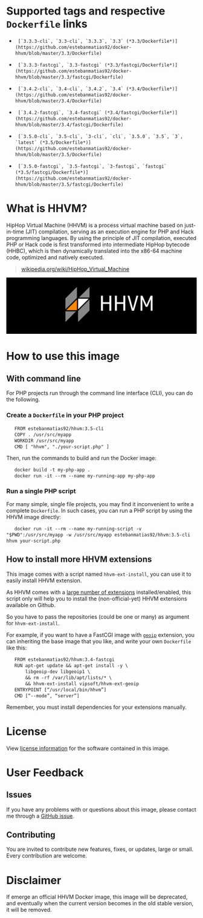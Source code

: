 # Supported tags and respective `Dockerfile` links

-      [`3.3.3-cli`, `3.3-cli`, `3.3.3`, `3.3` (*3.3/Dockerfile*)](https://github.com/estebanmatias92/docker-hhvm/blob/master/3.3/Dockerfile)
-      [`3.3.3-fastcgi`, `3.3-fastcgi` (*3.3/fastcgi/Dockerfile*)](https://github.com/estebanmatias92/docker-hhvm/blob/master/3.3/fastcgi/Dockerfile)
-      [`3.4.2-cli`, `3.4-cli`, `3.4.2`, `3.4` (*3.4/Dockerfile*)](https://github.com/estebanmatias92/docker-hhvm/blob/master/3.4/Dockerfile)
-      [`3.4.2-fastcgi`, `3.4-fastcgi` (*3.4/fastcgi/Dockerfile*)](https://github.com/estebanmatias92/docker-hhvm/blob/master/3.4/fastcgi/Dockerfile)
-      [`3.5.0-cli`, `3.5-cli`, `3-cli`, `cli`, `3.5.0`, `3.5`, `3`, `latest` (*3.5/Dockerfile*)](https://github.com/estebanmatias92/docker-hhvm/blob/master/3.5/Dockerfile)
-      [`3.5.0-fastcgi`, `3.5-fastcgi`, `3-fastcgi`, `fastcgi` (*3.5/fastcgi/Dockerfile*)](https://github.com/estebanmatias92/docker-hhvm/blob/master/3.5/fastcgi/Dockerfile)

# What is HHVM?

HipHop Virtual Machine (HHVM) is a process virtual machine based on just-in-time (JIT) compilation, serving as an execution engine for PHP and Hack programming languages. By using the principle of JIT compilation, executed PHP or Hack code is first transformed into intermediate HipHop bytecode (HHBC), which is then dynamically translated into the x86-64 machine code, optimized and natively executed.

> [wikipedia.org/wiki/HipHop_Virtual_Machine](https://en.wikipedia.org/wiki/HipHop_Virtual_Machine)

![logo](https://raw.githubusercontent.com/estebanmatias92/docker-hhvm/master/logo.png)

# How to use this image

## With command line

For PHP projects run through the command line interface (CLI), you can do the following.

### Create a `Dockerfile` in your PHP project

       FROM estebanmatias92/hhvm:3.5-cli
       COPY . /usr/src/myapp
       WORKDIR /usr/src/myapp
       CMD [ "hhvm", "./your-script.php" ]

Then, run the commands to build and run the Docker image:

       docker build -t my-php-app .
       docker run -it --rm --name my-running-app my-php-app

### Run a single PHP script

For many simple, single file projects, you may find it inconvenient to write a complete `Dockerfile`. In such cases, you can run a PHP script by using the HHVM image directly:

       docker run -it --rm --name my-running-script -v "$PWD":/usr/src/myapp -w /usr/src/myapp estebanmatias92/hhvm:3.5-cli hhvm your-script.php

## How to install more HHVM extensions

This image comes with a script named `hhvm-ext-install`, you can use it to easily install HHVM extension.

As HHVM comes with a [large number of extensions](https://github.com/facebook/hhvm/wiki/Extensions) installed/enabled, this script only will help you to install the (non-official-yet) HHVM extensions available on Github.

So you have to pass the repositories (could be one or many) as argument for `hhvm-ext-install`.

For example, if you want to have a FastCGI image with [`geoip`](https://github.com/vipsoft/hhvm-ext-geoip) extension, you can inheriting the base image that you like, and write your own `Dockerfile` like this:

       FROM estebanmatias92/hhvm:3.4-fastcgi
       RUN apt-get update && apt-get install -y \
           libgeoip-dev libgeoip1 \
           && rm -rf /var/lib/apt/lists/* \
           && hhvm-ext-install vipsoft/hhvm-ext-geoip
       ENTRYPOINT [“/usr/local/bin/hhvm”]
       CMD [“--mode”, “server”]

Remember, you must install dependencies for your extensions manually.

# License

View [license information](https://github.com/facebook/hhvm#license) for the software contained in this image.

# User Feedback

## Issues

If you have any problems with or questions about this image, please contact me through a [GitHub issue](https://github.com/estebanmatias92/docker-hhvm/issues).

## Contributing

You are invited to contribute new features, fixes, or updates, large or small. Every contribution are welcome.

# Disclaimer

If emerge an official HHVM Docker image, this image will be deprecated, and eventually when the current version becomes in the old stable version, it will be removed.
